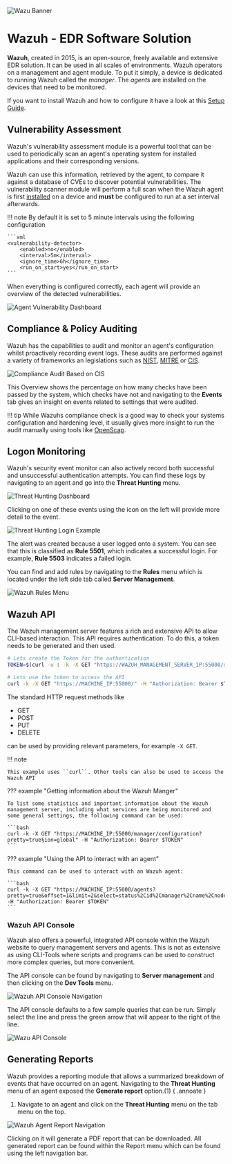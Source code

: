 ![Wazu Banner](images/wazuh_banner.jpg)

# Wazuh - EDR Software Solution

**Wazuh**, created in 2015, is an open-source, freely available and extensive EDR solution. It can be used in all scales of environments. Wazuh operators on a management and agent module. To put it simply, a device is dedicated to running Wazuh called the *manager*. The *agents* are installed on the devices that need to be monitored. 

If you want to install Wazuh and how to configure it have a look at this [Setup Guide](wazuh_setup.md).


## Vulnerability Assessment

Wazuh's vulnerability assessment module is a powerful tool that can be used to periodically scan an agent's operating system for installed applications and their corresponding versions.

Wazuh can use this information, retrieved by the agent, to compare it against a database of CVEs to discover potential vulnerabilities. The vulnerability scanner module will perform a full scan when the Wazuh agent is first [installed](wazuh_setup.md#wazuh-agents) on a device and **must** be configured to run at a set interval afterwards. 

!!! note
    By default it is set to 5 minute intervals using the following configuration

    ```xml
    <vulnerability-detector>
        <enabled>no</enabled>
        <interval>5m</interval>
        <ignore_time>6h</ignore_time>
        <run_on_start>yes</run_on_start>
    ```

When everything is configured correctly, each agent will provide an overview of the detected vulnerabilities.

![Agent Vulnerability Dashboard](images/wazuh_agents-vulnerabilities.png)


## Compliance & Policy Auditing

Wazuh has the capabilities to audit and monitor an agent's configuration whilst proactively recording event logs. These audits are performed against a variety of frameworks an legislations such as [NIST](https://www.nist.gov/cyberframework), [MITRE](https://evals.mitre.org/) or [CIS](https://www.cisecurity.org/cis-benchmarks).

![Compliance Audit Based on CIS](images/wazuh_agents-compliance.png)

This Overview shows the percentage on how many checks have been passed by the system, which checks have not and navigating to the **Events** tab gives an insight on events related to settings that were audited.

!!! tip
    While Wazuhs compliance check is a good way to check your systems configuration and hardening level, it usually gives more insight to run the audit manually using tools like [OpenScap](../../servers/linux/hardening/openscap.md).


## Logon Monitoring

Wazuh's security event monitor can also actively record both successful and unsuccessful authentication attempts. You can find these logs by navigating to an agent and go into the **Threat Hunting** menu.

![Threat Hunting Dashboard](images/wazuh_agents-threathunting.png)

Clicking on one of these events using the icon on the left will provide more detail to the event.

![Threat Hunting Login Example](images/wazuh_agents-threat.png)

The alert was created because a user logged onto a system. You can see that this is classified as **Rule 5501**, which indicates a successful login. For example, **Rule 5503** indicates a failed login. 

You can find and add rules by navigating to the **Rules** menu which is located under the left side tab called **Server Management**.

![Wazuh Rules Menu](images/wazuh_rules.png)

## Wazuh API

The Wazuh management server features a rich and extensive API to allow CLI-based interaction. This API requires authentication. To do this, a token needs to be generated and then used.

```bash
# Lets create the Token for the authentication
TOKEN=$(curl -u : -k -X GET "https://WAZUH_MANAGEMENT_SERVER_IP:55000/security/user/authenticate?raw=true")

# Lets use the token to access the API
curl -k -X GET "https://MACHINE_IP:55000/" -H "Authorization: Bearer $TOKEN"
```

The standard HTTP request methods like

- GET
- POST
- PUT
- DELETE

can be used by providing relevant parameters, for example ``-X GET``. 

!!! note
    
    This example uses ``curl``. Other tools can also be used to access the Wazuh API


??? example "Getting information about the Wazuh Manger"

    To list some statistics and important information about the Wazuh management server, including what services are being monitored and some general settings, the following command can be used:

    ```bash
    curl -k -X GET "https://MACHINE_IP:55000/manager/configuration?pretty=true§ion=global" -H "Authorization: Bearer $TOKEN"
    ```

??? example "Using the API to interact with an agent"

    This command can be used to interact with an Wazuh agent:

    ```bash
    curl -k -X GET "https://MACHINE_IP:55000/agents?pretty=true&offset=1&limit=2&select=status%2Cid%2Cmanager%2Cname%2Cnode_name%2Cversion&status=active" -H "Authorization: Bearer $TOKEN"
    ```

### Wazuh API Console

Wazuh also offers a powerful, integrated API console within the Wazuh website to query management servers and agents. This is not as extensive as using CLI-Tools where scripts and programs can be used to construct more complex queries, but more convenient.

The API console can be found by navigating to **Server management** and then clicking on the **Dev Tools** menu.

![Wazuh API Console Navigation](images/wazuh_api-navigation.png)

The API console defaults to a few sample queries that can be run. Simply select the line and press the green arrow that will appear to the right of the line.

![Wazu API Console](images/wazuh_api.png)


## Generating Reports

Wazuh provides a reporting module that allows a summarized breakdown of events that have occurred on an agent. Navigating to the **Threat Hunting** menu of an agent exposed the **Generate report** option.(1)
{ .annoate }

1. Navigate to an agent and click on the **Threat Hunting** menu on the tab menu on the top.


![Wazuh Agent Report Navigation](images/wazuh_agents-report.png)

Clicking on it will generate a PDF report that can be downloaded. All generated report can be found within the Report menu which can be found using the left navigation bar.


